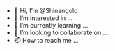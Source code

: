 - 👋 Hi, I’m @Shinangolo
- 👀 I’m interested in ...
- 🌱 I’m currently learning ...
- 💞️ I’m looking to collaborate on ...
- 📫 How to reach me ...

<!---
Shinangolo/Shinangolo is a ✨ special ✨ repository because its `README.md` (this file) appears on your GitHub profile.
You can click the Preview link to take a look at your changes.
--->
